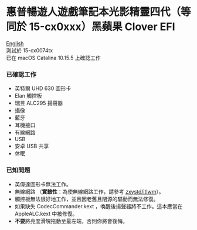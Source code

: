 # 惠普暢遊人遊戲筆記本光影精靈四代（等同於 15-cx0xxx）黑蘋果 Clover EFI
[English](https://github.com/mechtifs/hackintosh-hp-15-cx0)  
測試於 15-cx0074tx  
已在 macOS Catalina 10.15.5 上確認工作
### 已確認工作
- 英特爾 UHD 630 圖形卡
- Elan 觸控板
- 瑞昱 ALC295 揚聲器
- 攝像
- 藍牙
- 耳機接口
- 有線網路
- USB
- 安卓 USB 共享
- 休眠
### 已知問題
- 英偉達圖形卡無法工作。
- 無線網路 （**實驗性**：為使無線網路工作，請參考 [zxystd/itlwm](https://github.com/zxystd/itlwm)）。
- 觸控板無法很好地工作，並且因老舊且閉源的驅動而無法修復。
- 如果缺失 CodecCommander.kext ，喚醒後揚聲器將不工作。這本應當在 AppleALC.kext 中被修復。
- **不要**將亮度滑塊拖動至最左端，否則你將會後悔。
